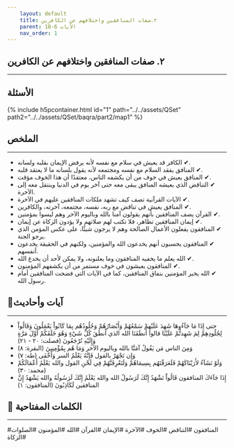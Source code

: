 ```yaml
---
    layout: default
    title: ٢.صفات المنافقين واختلافهم عن الكافرين
    parent: الأيات 6-18
    nav_order: 1
---
```

## ٢. صفات المنافقين واختلافهم عن الكافرين
***
## الأسئلة 
{% include h5pcontainer.html id="1" path="../../assets/QSet" path2="../../assets/QSet/baqra/part2/map1" %}
## الملخص
***
- ‏✔ الكافر قد يعيش في سلام مع نفسه لأنه يرفض الإيمان بقلبه ولسانه. 
- ‏✔ المنافق يفقد السلام مع نفسه ومجتمعه لأنه يقول بلسانه ما لا يعتقد قلبه. 
- ‏✔ المنافق يعيش في خوف من أن يكشفه الناس، معتقدًا أن هذا الخوف مؤقت. 
- ‏✔ التناقض الذي يعيشه المنافق يبقى معه حتى آخر يوم في الدنيا وينتقل معه إلى الآخرة. 
- ‏✔ الآيات القرآنية تصف كيف تشهد ملكات المنافقين عليهم في الآخرة. 
- ‏✔ المنافق يعيش في تناقض مع ربه، نفسه، مجتمعه، آخرته، والكافرين. 
- ‏✔ القرآن يصف المنافقين بأنهم يقولون آمنا بالله وباليوم الآخر وهم ليسوا بمؤمنين. 
- ‏✔ إيمان المنافقين تظاهر، فلا تكتب لهم صلاتهم ولا يؤدون الزكاة عن إيمان. 
- ‏✔ المنافقون يفعلون الأعمال الصالحة وهم لا يرجون شيئًا، على عكس المؤمن الذي يرجو الجنة. 
- ‏✔ المنافقون يحسبون أنهم يخدعون الله والمؤمنين، ولكنهم في الحقيقة يخدعون أنفسهم. 
- ‏✔ الله يعلم ما يخفيه المنافقون وما يعلنونه، ولا يمكن لأحد أن يخدع الله. 
- ‏✔ المنافقون يعيشون في خوف مستمر من أن يكشفهم المؤمنون. 
- ‏✔ الله يخبر المؤمنين بنفاق المنافقين، كما في الآيات التي فضحت المنافقين أمام رسول الله. 

## 📜آيات وأحاديث
***
- ‏حتى إِذَا مَا جَآءُوهَا شَهِدَ عَلَيْهِمْ سَمْعُهُمْ وَأَبْصَارُهُمْ وَجُلُودُهُم بِمَا كَانُواْ يَعْمَلُونَ وَقَالُواْ لِجُلُودِهِمْ لِمَ شَهِدتُّمْ عَلَيْنَا قالوا أَنطَقَنَا الله الذي أَنطَقَ كُلَّ شَيْءٍ وَهُوَ خَلَقَكُمْ أَوَّلَ مَرَّةٍ وَإِلَيْهِ تُرْجَعُونَ (فصلت: ٢٠ - ٢١)
- ‏وَمِنَ الناس مَن يَقُولُ آمَنَّا بالله وباليوم الآخر وَمَا هُم بِمُؤْمِنِينَ (البقرة: ٨)
- ‏وَإِن تَجْهَرْ بالقول فَإِنَّهُ يَعْلَمُ السر وَأَخْفَى (طه: ٧)
- ‏وَلَوْ نَشَآءُ لأَرَيْنَاكَهُمْ فَلَعَرَفْتَهُم بِسِيمَاهُمْ وَلَتَعْرِفَنَّهُمْ فِي لَحْنِ القول والله يَعْلَمُ أَعْمَالَكُمْ (محمد: ٣٠)
- ‏إِذَا جَآءَكَ المنافقون قَالُواْ نَشْهَدُ إِنَّكَ لَرَسُولُ الله والله يَعْلَمُ إِنَّكَ لَرَسُولُهُ والله يَشْهَدُ إِنَّ المنافقين لَكَاذِبُونَ (المنافقون: ١)

## 🔑 الكلمات المفتاحية
***
#المنافقون #التناقض #الخوف #الآخرة #الإيمان #القرآن #الله #المؤمنون #الصلوات #الزكاة
